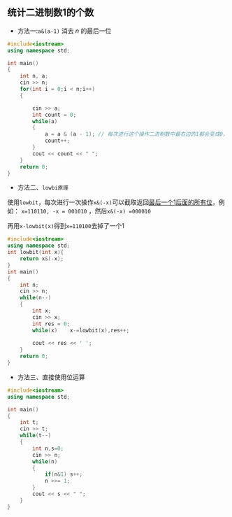 ## 统计二进制数1的个数

- 方法一:`a&(a-1)`  消去 $n$ 的最后一位

```c++
#include<iostream>
using namespace std;

int main()
{
    int n, a;
    cin >> n;
    for(int i = 0;i < n;i++)
    {

        cin >> a;
        int count = 0;
        while(a)
        {
            a = a & (a - 1); // 每次进行这个操作二进制数中最右边的1都会变成0，可以统计有多少个1
            count++;
        }
        cout << count << " ";
    }
    return 0;
}
```



- 方法二、`lowbi原理`

使用`lowbit`，每次进行一次操作`x&(-x)`可以截取返回<u>最后一个1后面的所有位</u>，例如： `x=110110, -x = 001010`  ，然后`x&(-x) =000010 `

再用`x-lowbit(x)`得到`x=110100`去掉了一个1

 

```c++
#include<iostream>
using namespace std;
int lowbit(int x){
    return x&(-x);
}
int main()
{
    int n;
    cin >> n;
    while(n--)
    {
        int x;
        cin >> x;
        int res = 0;
        while(x)	x-=lowbit(x),res++;
        
        cout << res << ' ';
    }
    return 0;
}
```



- 方法三、直接使用位运算

```c++
#include<iostream>
using namespace std;

int main()
{
    int t;
    cin >> t;
    while(t--)
    {
        int n,s=0;
        cin >> n;
        while(n)
        {
            if(n&1) s++;
            n >>= 1;
        }
        cout << s << " ";
    }
}
```

